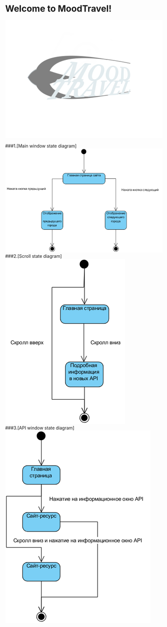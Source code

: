 
# Welcome to MoodTravel!

![logo](https://github.com/LazuRR/TreeOnDesktop/blob/master/project_marketing/logo/logo.png) <br/>

###1.[Main window state diagram]<br/>
![Main window state diagram](https://github.com/LazuRR/TreeOnDesktop/blob/master/diagrams/State/State.png) <br/>
###2.[Scroll state diagram]<br/>
![Scroll state diagram](https://github.com/LazuRR/TreeOnDesktop/blob/master/diagrams/State/State%20scroll.png) <br/>
###3.[API window state diagram]<br/>
![API window state diagram](https://github.com/LazuRR/TreeOnDesktop/blob/master/diagrams/State/State%20api%20window.png) <br/>
